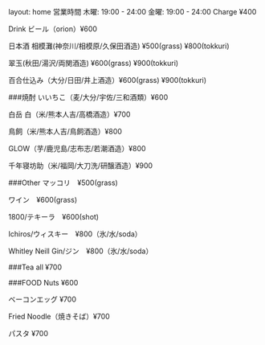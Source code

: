 layout: home
営業時間
木曜: 19:00 - 24:00
金曜: 19:00 - 24:00
Charge ¥400

Drink
ビール（orion）¥600

日本酒
相模灘(神奈川/相模原/久保田酒造) ¥500(grass) ¥800(tokkuri)

翠玉(秋田/湯沢/両関酒造) ¥600(grass) ¥900(tokkuri)

百合仕込み（大分/日田/井上酒造）¥600(grass) ¥900(tokkuri)

###焼酎 いいちこ（麦/大分/宇佐/三和酒類）¥600

白岳 白（米/熊本人吉/高橋酒造）¥700

鳥飼（米/熊本人吉/鳥飼酒造）¥800

GLOW（芋/鹿児島/志布志/若潮酒造）¥800

千年寝坊助（米/福岡/大刀洗/研醸酒造）¥900

###Other マッコリ　¥500(grass)

ワイン　¥600(grass)

1800/テキーラ　¥600(shot)

Ichiros/ウィスキー　¥800（氷/水/soda）

Whitley Neill Gin/ジン　¥800（氷/水/soda）

###Tea all ¥700

###FOOD Nuts ¥600

ベーコンエッグ ¥700

Fried Noodle（焼きそば）¥700

パスタ ¥700
